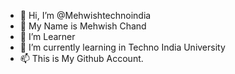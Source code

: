 - 👋 Hi, I’m @Mehwishtechnoindia
- 👀 My Name is Mehwish Chand
- 🌱 I’m Learner
- 💞️ I’m currently learning in Techno India University
- 📫 This is My Github Account.


<!---
Mehwishtechnoindia/Mehwishtechnoindia is a ✨ special ✨ repository because its `README.md` (this file) appears on your GitHub profile.
You can click the Preview link to take a look at your changes.
--->
